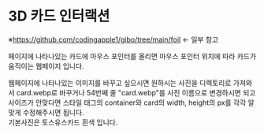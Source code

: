 # 3D 카드 인터랙션

※<https://github.com/codingapple1/gibo/tree/main/foil> <- 일부 참고

페이지에 나타나있는 카드에 마우스 포인터를 올리면 마우스 포인터 위치에 따라 카드가 움직이는 웹페이지 입니다.<br>

웹페이지에 나타나있는 이미지를 바꾸고 싶으시면 원하시는 사진을 디렉토리로 가져와서 card.webp로 바꾸거나 54번째 줄 "card.webp"를 사진 이름으로 변경하시면 되고 사이즈가 안맞다면 스타일 태그의 container와 card의 width, height의 px를 각각 알맞게 수정해주시면 됩니다.<br>
기본사진은 토스유스카드 흰색 입니다.

